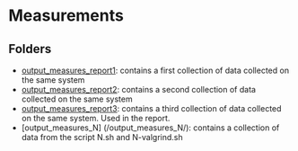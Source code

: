 # Measurements

## Folders
- [output_measures_report1](/output_measures_report1/): contains a first collection of data collected on the same system
- [output_measures_report2](/output_measures_report2/): contains a second collection of data collected on the same system
- [output_measures_report3](/output_measures_report3/): contains a third collection of data collected on the same system. Used in the report.
- [output_measures_N] (/output_measures_N/): contains a collection of data from the script N.sh and N-valgrind.sh

